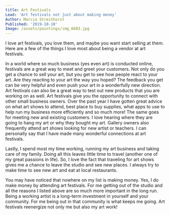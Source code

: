```yaml
---
title: Art Festivals
Lead: 'Art festivals not just about making money'
Author: Marcia Streithorst
Published: '2019-10-10'
Image: /assets/paintings/img_6603.jpg
---
```

I love art festivals, you love them, and maybe you want start selling at them. Here are a few of the things I love most about being a vendor at art festivals.
 
In a world where so much business (yes even art) is conducted online, festivals are a great way to meet and greet your customers. Not only do you get a chance to sell your art, but you get to see how people react to your art. Are they reacting to your art the way you hoped? The feedback you get can be very helpful and even push your art in a wonderfully new direction. Art festivals can also be a great way to test out new products that you are working on as well. Art festivals give you the opportunity to connect with other small business owners. Over the past year I have gotten great advice on what art shows to attend, best place to buy supplies, what apps to use to help run my business more efficiently and so much more! The same goes for meeting new and existing customers. I love hearing where they are going to hang my art or why they bought my art. Gallery owners also frequently attend art shows looking for new artist or teachers. I can personally say that I have made many wonderful connections at art festivals.

Lastly, I spend most my time working, running my art business and taking care of my family. Doing all this leaves little time to travel (another one of my great passions in life). So, I love the fact that traveling for art shows gives me a chance to leave the studio and see new places. I always try to make time to see new art and eat at local restaurants.

You may have noticed that nowhere on my list is making money. Yes, I do make money by attending art festivals. For me getting out of the studio and all the reasons I listed above are so much more important in the long run. Being a working artist is a long-term investment in yourself and your community. For me being out in that community is what keeps me going. Art festivals reenergize not only me but also my art work!